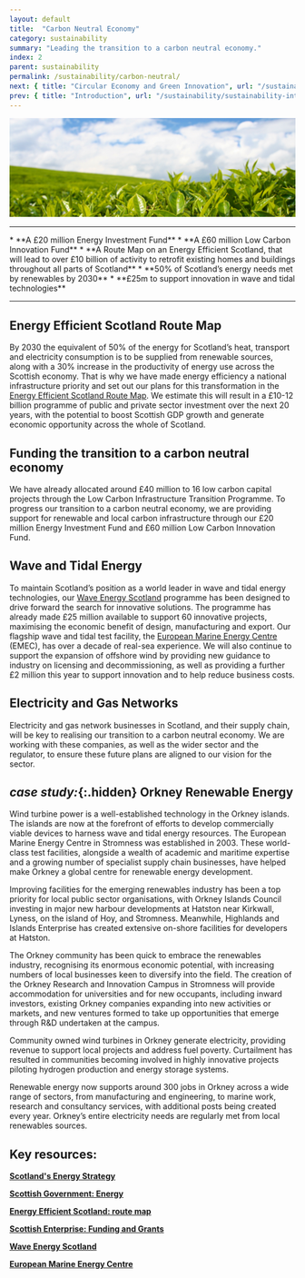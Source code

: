```yaml
---
layout: default
title:  "Carbon Neutral Economy"
category: sustainability
summary: "Leading the transition to a carbon neutral economy."
index: 2
parent: sustainability
permalink: /sustainability/carbon-neutral/
next: { title: "Circular Economy and Green Innovation", url: "/sustainability/circular-economy/" }
prev: { title: "Introduction", url: "/sustainability/sustainability-introduction" }
---
```


![Carbon Neutral Photo](/assets/images/pageimages/sustainability1.jpg)
<br>
<hr>
* **A £20 million Energy Investment Fund**
* **A £60 million Low Carbon Innovation Fund**
* **A Route Map on an Energy Efficient Scotland, that will lead to over £10 billion of activity to retrofit existing homes and buildings throughout all parts of Scotland**
* **50% of Scotland’s energy needs met by renewables by 2030**
* **£25m to support innovation in wave and tidal technologies**

<hr>

## Energy Efficient Scotland Route Map

By 2030 the equivalent of 50% of the energy for Scotland’s heat, transport and electricity consumption is to be supplied from renewable sources, along with a 30% increase in the productivity of energy use across the Scottish economy. That is why we have made energy efficiency a national infrastructure priority and set out  our plans for this transformation in the [Energy Efficient Scotland Route Map](https://beta.gov.scot/publications/energy-efficient-scotland-route-map/).  We estimate this will result in a £10-12 billion programme of public and private sector investment over the next 20 years, with the potential to boost Scottish GDP growth and generate economic opportunity across the whole of Scotland.

## Funding the transition to a carbon neutral economy

We have already allocated around £40 million to 16 low carbon capital projects through the Low Carbon Infrastructure Transition Programme. To progress our transition to a carbon neutral economy, we are providing support for renewable and local carbon infrastructure through our £20 million Energy Investment Fund and £60 million Low Carbon Innovation Fund.

## Wave and Tidal Energy

To maintain Scotland’s position as a world leader in wave and tidal energy technologies, our [Wave Energy Scotland](http://www.waveenergyscotland.co.uk/) programme has been designed to drive forward the search for innovative solutions. The programme has already made £25 million available to support 60 innovative projects, maximising the economic benefit of design, manufacturing and export. Our flagship wave and tidal test facility, the [European Marine Energy Centre](http://www.emec.org.uk/) (EMEC), has over a decade of real-sea experience. We will also continue to support the expansion of offshore wind by providing new guidance to industry on licensing and decommissioning, as well as providing a further £2 million this year to support innovation and to help reduce business costs.

## Electricity and Gas Networks

Electricity and gas network businesses in Scotland, and their supply chain, will be key to realising our transition to a carbon neutral economy. We are working with these companies, as well as the wider sector and the regulator, to ensure these future plans are aligned to our vision for the sector.

<div class="case-study" markdown="1">

## *case study:*{:.hidden} Orkney Renewable Energy

Wind turbine power is a well-established technology in the Orkney islands. The islands are now at the forefront of efforts to develop commercially viable devices to harness wave and tidal energy resources. The European Marine Energy Centre in Stromness was established in 2003. These world-class test facilities, alongside a wealth of academic and maritime expertise and a growing number of specialist supply chain businesses, have helped make Orkney a global centre for renewable energy development.

Improving facilities for the emerging renewables industry has been a top priority for local public sector organisations, with Orkney Islands Council investing in major new harbour developments at Hatston near Kirkwall, Lyness, on the island of Hoy, and Stromness. Meanwhile, Highlands and Islands Enterprise has created extensive on-shore facilities for developers at Hatston.

The Orkney community has been quick to embrace the renewables industry, recognising its enormous economic potential, with increasing numbers of local businesses keen to diversify into the field. The creation of the Orkney Research and Innovation Campus in Stromness will provide accommodation for universities and for new occupants, including inward investors, existing Orkney companies expanding into new activities or markets, and new ventures formed to take up opportunities that emerge through R&D undertaken at the campus.

Community owned wind turbines in Orkney generate electricity, providing revenue to support local projects and address fuel poverty. Curtailment has resulted in communities becoming involved in highly innovative projects piloting hydrogen production and energy storage systems.

Renewable energy now supports around 300 jobs in Orkney across a wide range of sectors, from manufacturing and engineering, to marine work, research and consultancy services, with additional posts being created every year. Orkney’s entire electricity needs are regularly met from local renewables sources.

</div>


## Key resources:
**[Scotland's Energy Strategy](https://www.gov.scot/energystrategy)**

**[Scottish Government: Energy](https://beta.gov.scot/energy/)**

**[Energy Efficient Scotland: route map](https://beta.gov.scot/publications/energy-efficient-scotland-route-map/)**

**[Scottish Enterprise: Funding and Grants](https://www.scottish-enterprise.com/support-for-businesses/funding-and-grants/accessing-finance-and-attracting-investment/energy-investment-fund)**

**[Wave Energy Scotland](http://www.waveenergyscotland.co.uk/)**

**[European Marine Energy Centre](http://www.emec.org.uk/)**
